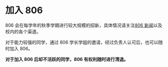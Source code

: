 ---
---

# 加入 806

806 会在每学年的秋季学期进行较大规模的招新，具体情况请关注[806 新闻](/news/)以及校内的各个渠道。

对于能力较强的同学，通过 806 学长学姐的邀请，经过负责人认可后，也可以随时加入 806。

**对于加入 806 后却不活跃的同学，806 有权利随时进行清退。**